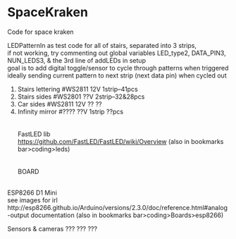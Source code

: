 # SpaceKraken
Code for space kraken

LEDPatternIn as test code for all of stairs, separated into 3 strips,
<br> if not working, try commenting out global variables LED_type2, DATA_PIN3, NUN_LEDS3, & the 3rd line of addLEDs in setup
<br> goal is to add digital toggle/sensor to cycle through patterns when triggered
<br> ideally sending current pattern to next strip (next data pin) when cycled out


1. Stairs lettering #WS2811 12V 1strip–41pcs<br>
2. Stairs sides #WS2801 ??V 2strip–32&28pcs<br>
3. Car sides #WS2811 12V ?? ??<br>
4. Infinity mirror #???? ??V 1strip ??pcs<br>
<br> <br>
FastLED lib<br>
https://github.com/FastLED/FastLED/wiki/Overview (also in bookmarks bar>coding>leds)
<br><br><br>
BOARD <br>
<br>
ESP8266 D1 Mini<br>
see images for irl <br>
http://esp8266.github.io/Arduino/versions/2.3.0/doc/reference.html#analog-output documentation (also in bookmarks bar>coding>Boards>esp8266)

Sensors & cameras ??? ??? ???
